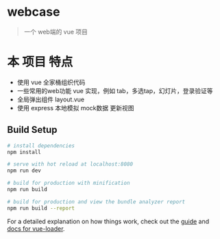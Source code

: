 # webcase

> 一个 web端的 vue 项目

# 本 项目 特点
* 使用 vue 全家桶组织代码
* 一些常用的web功能 vue 实现，例如 tab，多选tap，幻灯片，登录验证等
* 全局弹出组件 layout.vue
* 使用 express 本地模拟 mock数据 更新视图

## Build Setup

``` bash
# install dependencies
npm install

# serve with hot reload at localhost:8080
npm run dev

# build for production with minification
npm run build

# build for production and view the bundle analyzer report
npm run build --report
```

For a detailed explanation on how things work, check out the [guide](http://vuejs-templates.github.io/webpack/) and [docs for vue-loader](http://vuejs.github.io/vue-loader).

